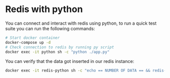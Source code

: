 # Redis with python
You can connect and interact with redis using python, to run a quick test suite you can run the following commands:
```sh
# Start docker container
docker-compose up -d
# Check connection to redis by running py script
docker exec -it python sh -c "python ./app.py"
```
You can verify that the data got inserted in our redis instance:
```sh
docker exec -it redis-python sh -c "echo == NUMBER OF DATA == && redis-cli dbsize && echo == KEYS == &&redis-cli keys * && echo == msg:hello VALUE == &&redis-cli GET msg:hello"
```